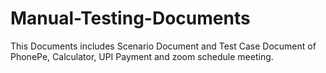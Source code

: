 # Manual-Testing-Documents
This Documents includes Scenario Document and Test Case Document of PhonePe, Calculator, UPI Payment and zoom schedule meeting.
